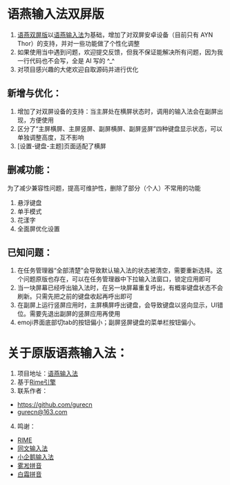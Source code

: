 # 语燕输入法双屏版
1. [语燕双屏版](https://github.com/Maditer/YuyanDual)以[语燕输入法](https://github.com/gurecn/YuyanIme)为基础，增加了对双屏安卓设备（目前只有 AYN Thor）的支持，并对一些功能做了个性化调整
2. 如果使用当中遇到问题，欢迎提交反馈，但我不保证能解决所有问题，因为我一行代码也不会写，全是 AI 写的 ^_^
3. 对项目感兴趣的大佬欢迎自取源码并进行优化

## 新增与优化：
1. 增加了对双屏设备的支持：当主屏处在横屏状态时，调用的输入法会在副屏出现，方便使用
2. 区分了“主屏横屏、主屏竖屏、副屏横屏、副屏竖屏”四种键盘显示状态，可以单独调整高度，互不影响
3. [设置-键盘-主题]页面适配了横屏

## 删减功能：
为了减少兼容性问题，提高可维护性，删除了部分（个人）不常用的功能
1. 悬浮键盘
2. 单手模式
3. 花漾字
4. 全面屏优化设置

## 已知问题：
1. 在任务管理器“全部清楚”会导致默认输入法的状态被清空，需要重新选择。这个问题原版也存在，可以在任务管理器中下拉输入法窗口，锁定应用即可
2. 当一块屏幕已经呼出输入法时，在另一块屏幕重复呼出，有概率键盘状态不会刷新。只需先把之前的键盘收起再呼出即可
2. 在副屏上运行竖屏应用时，主屏横屏呼出键盘，会导致键盘以竖向显示，UI错位。需要先退出副屏的竖屏应用再使用
3. emoji界面底部切tab的按钮偏小；副屏竖屏键盘的菜单栏按钮偏小。

# 关于原版语燕输入法：
1. 项目地址：[语燕输入法](https://github.com/gurecn/YuyanIme)
2. 基于[Rime引擎](https://github.com/rime/librime)
3. 联系作者：
  - https://github.com/gurecn
  - gurecn@163.com
4. 鸣谢：
  - [RIME](http://rime.im)
  - [同文输入法](https://github.com/osfans)
  - [小企鹅输入法](https://github.com/fcitx5-android/fcitx5-android)
  - [雾凇拼音](https://github.com/iDvel/rime-ice)
  - [白霜拼音](https://github.com/gaboolic/rime-frost)